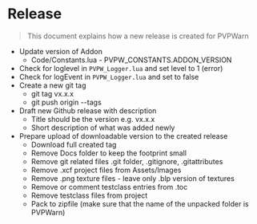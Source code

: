 # Release

> This document explains how a new release is created for PVPWarn

* Update version of Addon
  * Code/Constants.lua - PVPW_CONSTANTS.ADDON_VERSION
* Check for loglevel in `PVPW_Logger.lua` and set level to 1 (error)
* Check for logEvent in `PVPW_Logger.lua` and set to false
* Create a new git tag
  * git tag vx.x.x
  * git push origin --tags
* Draft new Github release with description
  * Title should be the version e.g. vx.x.x
  * Short description of what was added newly
* Prepare upload of downloadable version to the created release
  * Download full created tag
  * Remove Docs folder to keep the footprint small
  * Remove git related files .git folder, .gitignore, .gitattributes
  * Remove .xcf project files from Assets/Images
  * Remove .png texture files - leave only .blp version of textures
  * Remove or comment testclass entries from .toc
  * Remove testclass files from project
  * Pack to zipfile (make sure that the name of the unpacked folder is PVPWarn)
